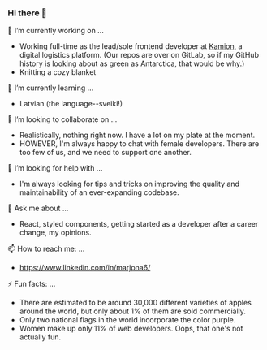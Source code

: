 ### Hi there 👋

<!--
**Marjona6/Marjona6** is a ✨ _special_ ✨ repository because its `README.md` (this file) appears on your GitHub profile.

Here are some ideas to get you started:
-->

🔭 I’m currently working on ...
* Working full-time as the lead/sole frontend developer at [Kamion](https://www.kamion.co), a digital logistics platform. (Our repos are over on GitLab, so if my GitHub history is looking about as green as Antarctica, that would be why.)
* Knitting a cozy blanket

🌱 I’m currently learning ...
* Latvian (the language--sveiki!)

👯 I’m looking to collaborate on ...
* Realistically, nothing right now. I have a lot on my plate at the moment.
* HOWEVER, I'm always happy to chat with female developers. There are too few of us, and we need to support one another.

🤔 I’m looking for help with ...
* I'm always looking for tips and tricks on improving the quality and maintainability of an ever-expanding codebase.

💬 Ask me about ...
* React, styled components, getting started as a developer after a career change, my opinions.

📫 How to reach me: ...
* https://www.linkedin.com/in/marjona6/

⚡ Fun facts: ...
* There are estimated to be around 30,000 different varieties of apples around the world, but only about 1% of them are sold commercially.
* Only two national flags in the world incorporate the color purple.
* Women make up only 11% of web developers. Oops, that one's not actually fun.
